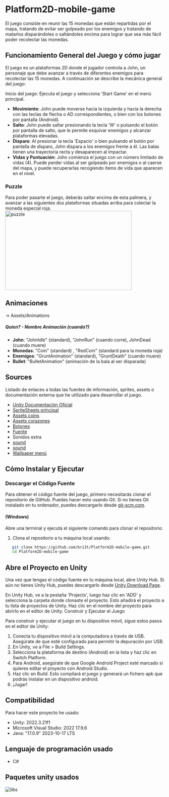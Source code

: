 # Platform2D-mobile-game

El juego consiste en reunir las 15 monedas que están repartidas por el mapa, tratando de evitar ser golpeado por los enemigos y tratando de matarlos disparándoles o saltándoles encima para lograr que sea más fácil poder recolectar las monedas.

## Funcionamiento General del Juego y cómo jugar

El juego es un plataformas 2D donde el jugador controla a John, un personaje que debe avanzar a través de diferentes enemigos para recolectar las 15 monedas. A continuación se describe la mecánica general del juego:

Inicio del juego: Ejecuta el juego y selecciona 'Start Game' en el menú principal.

- **Movimiento**: John puede moverse hacia la izquierda y hacia la derecha con las teclas de flecha o AD correspondientes, o bien con los botones por pantalla (Android).
- **Salto**: John puede saltar presionando la tecla 'W' o pulsando el botón por pantalla de salto, que le permite esquivar enemigos y alcanzar plataformas elevadas.
- **Disparo**: Al presionar la tecla 'Espacio' o bien pulsando el botón por pantalla de disparo, John dispara a los enemigos frente a él. Las balas tienen una trayectoria recta y desaparecen al impactar.
- **Vidas y Puntuación**: John comienza el juego con un número limitado de vidas (4). Puede perder vidas al ser golpeado por enemigos o al caerse del mapa, y puede recuperarlas recogiendo ítems de vida que aparecen en el nivel.

### Puzzle
Para poder pasarte el juego, deberás saltar encima de esta palmera, y avanzar a las siguientes dos plataformas situadas arriba para colectar la moneda especial roja.
<br>
<img src="https://github.com/bri3t/Platform2D-mobile-game/assets/120582826/5cc7f77d-4625-428a-9d93-cd944449f3ed" alt="puzzle" width="400" height="250">

## Animaciones
-&gt; Assets/Animations
##### Quien? - Nombre Animación (cuando?)
- **John**: "JohnIdle" (standard), "JohnRun" (cuando corre), JohnDead (cuando muere)
- **Monedas**: "Coin" (standard) , "RedCoin" (standard para la moneda roja)
- **Enemigos**: "GruntAnimation" (standard), "GruntDeath" (cuando muere)
- **Bullet**: "BulletAnimation" (animación de la bala al ser disparada)

## Sources
Listado de enlaces a todas las fuentes de información, sprites, assets o documentación externa que he utilizado para desarrollar el juego.

- [Unity Documentación Oficial](https://unity.com/docs)
- [SpriteSheets principal](https://didigameboy.itch.io/jambo-jungle-free-sprites-asset-pack)
- [Assets coins](https://laredgames.itch.io/gems-coins-free)
- [Assets corazones](https://nicolemariet.itch.io/pixel-heart-animation-32x32-16x16-freebie)
- [Botones](https://void1gaming.itch.io/pixel-buttons)
- [Fuente](https://www.dafont.com/es/search.php?q=Minecraft)
- Sonidos extra
- [sound](https://elements.envato.com/es/sound-effects/coin)
- [sound](https://www.fesliyanstudios.com/royalty-free-music/downloads-c/8-bit-music/6)
- [Wallpaper menú](https://wallpaper.mob.org/pc/image/artistic-pixel_art-mountain-waterfall-1035817.html#google_vignette)

## Cómo Instalar y Ejecutar

### Descargar el Código Fuente
Para obtener el código fuente del juego, primero necesitarás clonar el repositorio de GitHub. Puedes hacer esto usando Git. Si no tienes Git instalado en tu ordenador, puedes descargarlo desde [git-scm.com](https://git-scm.com/downloads).

#### (Windows)
Abre una terminal y ejecuta el siguiente comando para clonar el repositorio:
1. Clona el repositorio a tu máquina local usando:
```bash
   git clone https://github.com/bri3t/Platform2D-mobile-game.git
   cd Platform2D-mobile-game
```
## Abre el Proyecto en Unity

Una vez que tengas el código fuente en tu máquina local, abre Unity Hub. Si aún no tienes Unity Hub, puedes descargarlo desde [Unity Download Page](https://unity.com/download).

En Unity Hub, ve a la pestaña 'Projects', luego haz clic en 'ADD' y selecciona la carpeta donde clonaste el proyecto. Esto añadirá el proyecto a tu lista de proyectos de Unity. Haz clic en el nombre del proyecto para abrirlo en el editor de Unity.
Construir y Ejecutar el Juego

Para construir y ejecutar el juego en tu dispositivo móvil, sigue estos pasos en el editor de Unity:
1. Conecta tu dispositivo móvil a la computadora a través de USB. Asegúrate de que esté configurado para permitir la depuración por USB.
2. En Unity, ve a File &gt; Build Settings.
3. Selecciona la plataforma de destino (Android) en la lista y haz clic en Switch Platform.
4. Para Android, asegúrate de que Google Android Project esté marcado si quieres editar el proyecto con Android Studio.
5. Haz clic en Build. Esto compilará el juego y generará un fichero apk que podrás instalar en un dispositivo android.
6. ¡Jugar!

## Compatibilidad
Para hacer este proyecto he usado:
- Unity: 2022.3.21f1
- Microsoft Visual Studio: 2022 17.9.6
- Java: "17.0.9" 2023-10-17 LTS

## Lenguaje de programación usado
- C#

## Paquetes unity usados

![libs](https://github.com/bri3t/Platform2D-mobile-game/assets/120582826/bf2a03e8-98ee-4bf6-88d7-e55d4d154aae)

